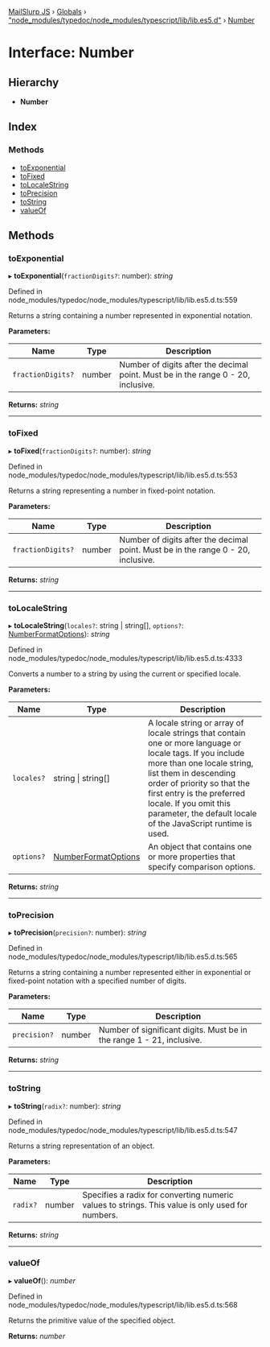 [MailSlurp JS](../README.md) › [Globals](../globals.md) › ["node_modules/typedoc/node_modules/typescript/lib/lib.es5.d"](../modules/_node_modules_typedoc_node_modules_typescript_lib_lib_es5_d_.md) › [Number](_node_modules_typedoc_node_modules_typescript_lib_lib_es5_d_.number.md)

# Interface: Number

## Hierarchy

* **Number**

## Index

### Methods

* [toExponential](_node_modules_typedoc_node_modules_typescript_lib_lib_es5_d_.number.md#toexponential)
* [toFixed](_node_modules_typedoc_node_modules_typescript_lib_lib_es5_d_.number.md#tofixed)
* [toLocaleString](_node_modules_typedoc_node_modules_typescript_lib_lib_es5_d_.number.md#tolocalestring)
* [toPrecision](_node_modules_typedoc_node_modules_typescript_lib_lib_es5_d_.number.md#toprecision)
* [toString](_node_modules_typedoc_node_modules_typescript_lib_lib_es5_d_.number.md#tostring)
* [valueOf](_node_modules_typedoc_node_modules_typescript_lib_lib_es5_d_.number.md#valueof)

## Methods

###  toExponential

▸ **toExponential**(`fractionDigits?`: number): *string*

Defined in node_modules/typedoc/node_modules/typescript/lib/lib.es5.d.ts:559

Returns a string containing a number represented in exponential notation.

**Parameters:**

Name | Type | Description |
------ | ------ | ------ |
`fractionDigits?` | number | Number of digits after the decimal point. Must be in the range 0 - 20, inclusive.  |

**Returns:** *string*

___

###  toFixed

▸ **toFixed**(`fractionDigits?`: number): *string*

Defined in node_modules/typedoc/node_modules/typescript/lib/lib.es5.d.ts:553

Returns a string representing a number in fixed-point notation.

**Parameters:**

Name | Type | Description |
------ | ------ | ------ |
`fractionDigits?` | number | Number of digits after the decimal point. Must be in the range 0 - 20, inclusive.  |

**Returns:** *string*

___

###  toLocaleString

▸ **toLocaleString**(`locales?`: string | string[], `options?`: [NumberFormatOptions](_node_modules_typedoc_node_modules_typescript_lib_lib_es5_d_.intl.numberformatoptions.md)): *string*

Defined in node_modules/typedoc/node_modules/typescript/lib/lib.es5.d.ts:4333

Converts a number to a string by using the current or specified locale.

**Parameters:**

Name | Type | Description |
------ | ------ | ------ |
`locales?` | string &#124; string[] | A locale string or array of locale strings that contain one or more language or locale tags. If you include more than one locale string, list them in descending order of priority so that the first entry is the preferred locale. If you omit this parameter, the default locale of the JavaScript runtime is used. |
`options?` | [NumberFormatOptions](_node_modules_typedoc_node_modules_typescript_lib_lib_es5_d_.intl.numberformatoptions.md) | An object that contains one or more properties that specify comparison options.  |

**Returns:** *string*

___

###  toPrecision

▸ **toPrecision**(`precision?`: number): *string*

Defined in node_modules/typedoc/node_modules/typescript/lib/lib.es5.d.ts:565

Returns a string containing a number represented either in exponential or fixed-point notation with a specified number of digits.

**Parameters:**

Name | Type | Description |
------ | ------ | ------ |
`precision?` | number | Number of significant digits. Must be in the range 1 - 21, inclusive.  |

**Returns:** *string*

___

###  toString

▸ **toString**(`radix?`: number): *string*

Defined in node_modules/typedoc/node_modules/typescript/lib/lib.es5.d.ts:547

Returns a string representation of an object.

**Parameters:**

Name | Type | Description |
------ | ------ | ------ |
`radix?` | number | Specifies a radix for converting numeric values to strings. This value is only used for numbers.  |

**Returns:** *string*

___

###  valueOf

▸ **valueOf**(): *number*

Defined in node_modules/typedoc/node_modules/typescript/lib/lib.es5.d.ts:568

Returns the primitive value of the specified object.

**Returns:** *number*
